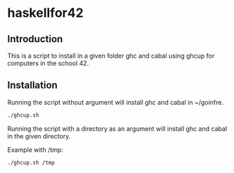 haskellfor42
======

Introduction
------------

This is a script to install in a given folder ghc and cabal using ghcup for computers in the school 42.

Installation
------------

Running the script without argument will install ghc and cabal in ~/goinfre.

```bash
./ghcup.sh
```

Running the script with a directory as an argument will install ghc and cabal in the given directory.

Example with /tmp:
```bash
./ghcup.sh /tmp
```
